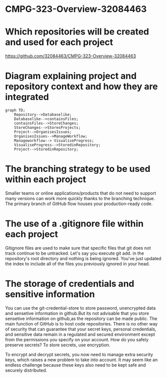 # CMPG-323-Overview-32084463

# Which repositories will be created and used for each project
https://github.com/32084463/CMPG-323-Overview-32084463 

# Diagram explaining project and repository context and how they are integrated

```mermaid
graph TD;
    Repository-->Databaselike;
    Databaselike-->containsFiles;
    containsFiles-->StoreChanges;
    StoreChanges-->StoresProjects;
    Project-->OrganisesIssues;
    OrganisesIssues-->ManageWorkflow;
    Manageworkflow--> VisualiseProgress;
    VisualiseProgress-->StoredinRepository;
    Project-->StoredinRepository;
```
# The branching strategy to be used within each project
Smaller teams or online applications/products that do not need to support many versions can work more quickly thanks to the branching technique. The primary branch of GitHub flow houses your production-ready code.

# The use of a .gitignore file within each project
Gitignore files are used to make sure that specific files that git does not track continue to be untracked. Let's say you execute git add. in the repository's root directory and nothing is being ignored. You've just updated the index to include all of the files you previously ignored in your head.

# The storage of credentials and sensitive information
You can use the git-credential-store to store password, unencrypted data and sensetive information in github.But its not advisable that you store sensetive information on github,as the repository can be made public. The main function of GitHub is to host code repositories. There is no other way of security that can guarantee that your secret keys, personal credentials, and sensitive data remain in a regulated and secured environment except from the permissions you specify on your account.
How do you safely preserve secrets?
To store secrets, use encryption.

To encrypt and decrypt secrets, you now need to manage extra security keys, which raises a new problem to take into account. It may seem like an endless challenge because these keys also need to be kept safe and securely distributed.
